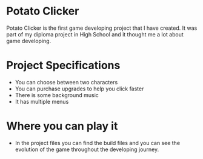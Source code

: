 # Potato Clicker

Potato Clicker is the first game developing project that I have created.
It was part of my diploma project in High School and it thought me a lot about game developing.

# Project Specifications
- You can choose between two characters
- You can purchase upgrades to help you click faster
- There is some background music
- It has multiple menus

# Where you can play it
- In the project files you can find the build files and you can see the evolution of the game throughout the developing journey.
